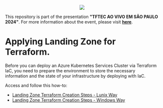 <p align="center">
<img src="[assets/images/unicast_logo.png](https://github.com/asilvajunior/tftec-terraform-aovivo-24/blob/main/assets/images/unicast_logo.png)">
</p>

This repository is part of the presentation **"TFTEC AO VIVO EM SÃO PAULO 2024"**. For more information about the event, please visit [**here**](https://www.tftec.com.br/tftecaovivo-2024/).

# Applying Landing Zone for Terraform.

Before you can deploy an Azure Kubernetes Services Cluster via Terraform IaC, you need to prepare the environment to store the necessary information and the state of your infrastructure by deploying with IaC.

Access and follow this how-to: 

- [Landing Zone Terraform Creation Steps - Lunix Way](https://github.com/asilvajunior/tftec-terraform-aovivo-24/blob/main/01-Azure-Landing-Zone/Landing_Zone_IAC_LNX.txt)
- [Landing Zone Terraform Creation Steps - Windows Way](https://github.com/asilvajunior/tftec-terraform-aovivo-24/blob/main/01-Azure-Landing-Zone/Landing_Zone_IAC_WIN.txt)
